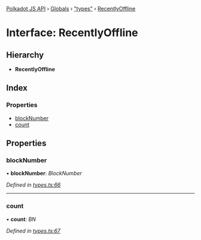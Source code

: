 [Polkadot JS API](../README.md) › [Globals](../globals.md) › ["types"](../modules/_types_.md) › [RecentlyOffline](_types_.recentlyoffline.md)

# Interface: RecentlyOffline

## Hierarchy

* **RecentlyOffline**

## Index

### Properties

* [blockNumber](_types_.recentlyoffline.md#blocknumber)
* [count](_types_.recentlyoffline.md#count)

## Properties

###  blockNumber

• **blockNumber**: *BlockNumber*

*Defined in [types.ts:66](https://github.com/polkadot-js/api/blob/cf01c41b33/packages/api-derive/src/types.ts#L66)*

___

###  count

• **count**: *BN*

*Defined in [types.ts:67](https://github.com/polkadot-js/api/blob/cf01c41b33/packages/api-derive/src/types.ts#L67)*
